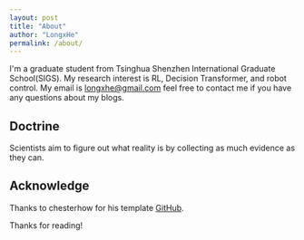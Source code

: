 ```yaml
---
layout: post
title: "About"
author: "LongxHe"
permalink: /about/
---
```


I'm a graduate student from Tsinghua Shenzhen International Graduate School(SIGS). My research interest is RL, Decision Transformer, and robot control. My email is longxhe@gmail.com feel free to contact me if you have any questions about my blogs.

## Doctrine
Scientists aim to figure out what reality is by collecting as much evidence as they can.

## Acknowledge 
Thanks to chesterhow for his template [GitHub](https://github.com/chesterhow/tale).

Thanks for reading!

